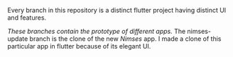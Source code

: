 Every branch in this repository is a distinct flutter project having distinct UI and features. 

*These branches contain the prototype of different apps.*
The nimses-update branch is the clone of the new *Nimses* app. I made a clone of this particular app in flutter because of its elegant UI.
